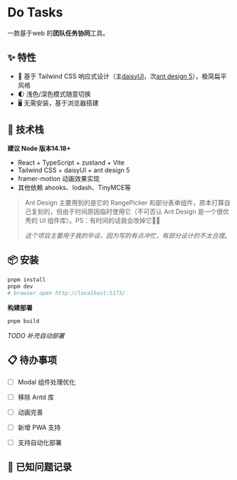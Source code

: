 # Do Tasks

一款基于web 的**团队任务协同**工具。



## ✨ 特性

- 🌈 基于 Tailwind CSS  响应式设计（主[daisyUI](https://github.com/saadeghi/daisyui)，次[ant design 5](https://github.com/ant-design/ant-design)），极简扁平风格
- 🌓 浅色/深色模式随意切换
- 🖥️ 无需安装，基于浏览器搭建



## 🔨 技术栈

**建议 Node 版本14.18+**

- React + TypeScript + zustand + Vite
- Tailwind CSS + daisyUI + ant design 5
- framer-motion 动画效果实现
- 其他依赖 ahooks、lodash、TinyMCE等



> Ant Design 主要用到的是它的 RangePicker 和部分表单组件，原本打算自己复刻的，但由于时间原因临时使用它（不可否认 Ant Design 是一个很优秀的 UI 组件库）。PS：有时间的话我会改掉它🧑‍💻
>
> *这个项目主要用于我的毕设，因为写的有点冲忙，有部分设计的不太合理*。



## 📦 安装

```bash
pnpm install
pnpm dev
# browser open http://localhost:5173/
```



**构建部署**

```bash
pnpm build
```

*TODO 补充自动部署*



## 📋 待办事项

- [ ] Modal 组件处理优化
- [ ] 移除 Antd 库
- [ ] 动画完善
- [ ] 新增 PWA 支持
- [ ] 支持自动化部署



## 📌 已知问题记录
